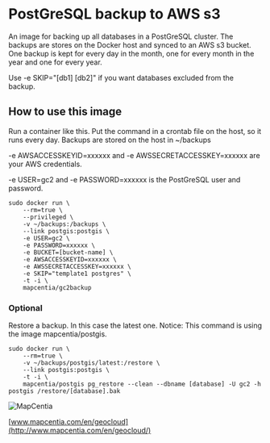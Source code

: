 # PostGreSQL backup to AWS s3
An image for backing up all databases in a PostGreSQL cluster. The backups are stores on the Docker host and synced to an AWS s3 bucket. One backup is kept for every day in the month, one for every month in the year and one for every year.

Use -e SKIP="[db1] [db2]" if you want databases excluded from the backup.

## How to use this image
Run a container like this. Put the command in a crontab file on the host, so it runs every day. Backups are stored on the host in ~/backups

-e AWSACCESSKEYID=xxxxxx and -e AWSSECRETACCESSKEY=xxxxxx are your AWS credentials.

-e USER=gc2 and -e PASSWORD=xxxxxx is the PostGreSQL user and password. 

    sudo docker run \
        --rm=true \
        --privileged \
        -v ~/backups:/backups \
        --link postgis:postgis \
        -e USER=gc2 \
        -e PASSWORD=xxxxxx \
        -e BUCKET=[bucket-name] \
        -e AWSACCESSKEYID=xxxxxx \
        -e AWSSECRETACCESSKEY=xxxxxx \
        -e SKIP="template1 postgres" \
        -t -i \
        mapcentia/gc2backup
    

### Optional
Restore a backup. In this case the latest one. Notice: This command is using the image mapcentia/postgis.

    sudo docker run \
        --rm=true \
        -v ~/backups/postgis/latest:/restore \
        --link postgis:postgis \
        -t -i \
        mapcentia/postgis pg_restore --clean --dbname [database] -U gc2 -h postgis /restore/[database].bak
        
![MapCentia](https://geocloud.mapcentia.com/assets/images/MapCentia_geocloud_200.png)

[www.mapcentia.com/en/geocloud](http://www.mapcentia.com/en/geocloud/)
    